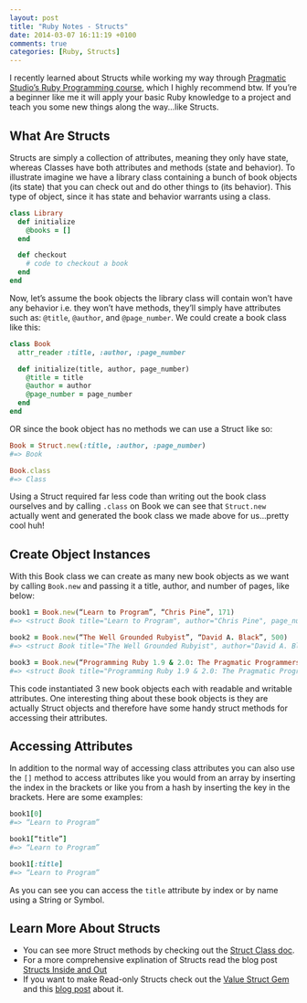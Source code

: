 ```yaml
---
layout: post
title: "Ruby Notes - Structs"
date: 2014-03-07 16:11:19 +0100
comments: true
categories: [Ruby, Structs]
---
```


I recently learned about Structs while working my way through <a href="http://pragmaticstudio.com/courses" target="_blank">Pragmatic Studio’s Ruby Programming course</a>, which I highly recommend btw.  If you’re a beginner like me it will apply your basic Ruby knowledge to a project and teach you some new things along the way...like Structs.

<h2>What Are Structs</h2>
Structs are simply a collection of attributes, meaning they only have state, whereas Classes have both attributes and methods (state and behavior).  To illustrate imagine we have a library class containing a bunch of book objects (its state) that you can check out and do other things to (its behavior). This type of object, since it has state and behavior warrants using a class.

``` ruby Library Class
class Library 
  def initialize 
    @books = []
  end 

  def checkout 
    # code to checkout a book
  end 
end  
```
Now, let’s assume the book objects the library class will contain won’t have any behavior i.e. they won’t have methods, they’ll simply have attributes such as: <code>@title</code>, <code>@author</code>, and <code>@page_number</code>.  We could create a book class like this:

```ruby Book Class
class Book
  attr_reader :title, :author, :page_number

  def initialize(title, author, page_number)
    @title = title
    @author = author
    @page_number = page_number
  end
end 
```
OR since the book object has no methods we can use a Struct like so:

```ruby Book Struct
Book = Struct.new(:title, :author, :page_number)
#=> Book 

Book.class
#=> Class
```
Using a Struct required far less code than writing out the book class ourselves and by calling <code>.class</code> on Book we can see that <code>Struct.new</code> actually went and generated the book class we made above for us...pretty cool huh! 

<h2>Create Object Instances</h2>
With this Book class we can create as many new book objects as we want by calling <code>Book.new</code> and passing it a title, author, and number of pages, like below:

```ruby 
book1 = Book.new(“Learn to Program”, “Chris Pine”, 171)
#=> <struct Book title="Learn to Program", author="Chris Pine", page_number=171> 

book2 = Book.new(“The Well Grounded Rubyist”, “David A. Black”, 500)
#=> <struct Book title="The Well Grounded Rubyist", author="David A. Black", page_number=500> 

book3 = Book.new(“Programming Ruby 1.9 & 2.0: The Pragmatic Programmers Guide (The Facets of Ruby)”, “Dave Thomas, Andy Hunt, Chris Fowler”, 888)
#=> <struct Book title="Programming Ruby 1.9 & 2.0: The Pragmatic Programmers' Guide (The Facets of Ruby)", author="Dave Thomas, Andy Hunt, Chris Fowler", page_number=888> 
```
This code instantiated 3 new book objects each with readable and writable attributes.  One interesting thing about these book objects is they are actually Struct objects and therefore have some handy struct methods for accessing their attributes.  

<h2>Accessing Attributes</h2>
In addition to the normal way of accessing class attributes you can also use the <code>[]</code> method to access attributes like you would from an array by inserting the index in the brackets or like you from a hash by inserting the key in the brackets.  Here are some examples:

```ruby Accessing Struct Attributes 
book1[0]
#=> “Learn to Program”

book1[“title”]
#=> “Learn to Program”

book1[:title]
#=> “Learn to Program”
```

As you can see you can access the <code>title</code> attribute by index or by name using a String or Symbol.

<h2>Learn More About Structs</h2>

<ul>
  <li>You can see more Struct methods by checking out the <a href="http://ruby-doc.org/core-1.9.3/Struct.html" target="_blank">Struct Class doc</a>.</li>

  <li>For a more comprehensive explination of Structs read the blog post <a href="http://blog.rubybestpractices.com/posts/rklemme/017-Struct.html" target="_blank">Structs Inside and Out</a></li>

  <li>If you want to make Read-only Structs check out the <a href="https://github.com/janlelis/value_struct" target="_blank">Value Struct Gem</a> and this <a href="http://ruby.janlelis.de/65-value_struct-read-only-structs-in-ruby" target="_blank">blog post</a> about it.</li>
</ul>

